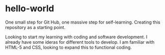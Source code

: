 # hello-world
One small step for Git Hub, one massive step for self-learning. Creating this repository as a starting point.

Looking to start my learning with coding and software development. I already have some ideras for different tools to develop.
I am familiar with HTML-5 and CSS, looking to expand this to functional coding.
